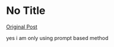 # No Title

[Original Post](https://discourse.onlinedegree.iitm.ac.in/t/164277/531)

<p>yes i am only using prompt based method</p>